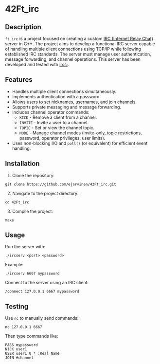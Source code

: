 # 42Ft_irc
## Description
`ft_irc` is a project focused on creating a custom [IRC (Internet Relay Chat)](https://en.wikipedia.org/wiki/IRC) server in C++. The project aims to develop a functional IRC server capable of handling multiple client connections using TCP/IP while following established IRC standards. The server must manage user authentication, message forwarding, and channel operations. This server has been developed and tested with [irssi](https://irssi.org/).

## Features
- Handles multiple client connections simultaneously.
- Implements authentication with a password.
- Allows users to set nicknames, usernames, and join channels.
- Supports private messaging and message forwarding.
- Includes channel operator commands:
  - `KICK` - Remove a client from a channel.
  - `INVITE` - Invite a user to a channel.
  - `TOPIC` - Set or view the channel topic.
  - `MODE` - Manage channel modes (invite-only, topic restrictions, password, operator privileges, user limits).
- Uses non-blocking I/O and `poll()` (or equivalent) for efficient event handling.

## Installation
1. Clone the repository:
```
git clone https://github.com/ejarvinen/42Ft_irc.git
```
2. Navigate to the project directory:
```
cd 42Ft_irc
```
3. Compile the project:
```
make
```
## Usage
Run the server with:
```
./ircserv <port> <password>
```
Example:
```
./ircserv 6667 mypassword
```
Connect to the server using an IRC client:
```
/connect 127.0.0.1 6667 mypassword
```
## Testing
Use `nc` to manually send commands:
```
nc 127.0.0.1 6667
```
Then type commands like:
```
PASS mypassword
NICK user1
USER user1 0 * :Real Name
JOIN #channel
```
